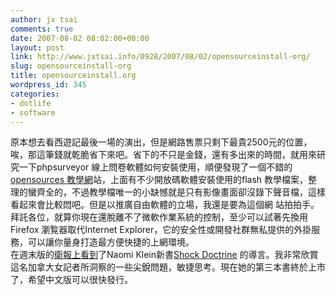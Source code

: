 ```yaml
---
author: jx tsai
comments: true
date: 2007-08-02 08:02:00+00:00
layout: post
link: http://www.jxtsai.info/0928/2007/08/02/opensourceinstall-org/
slug: opensourceinstall-org
title: opensourceinstall.org
wordpress_id: 345
categories:
- dotlife
- software
---
```


原本想去看西遊記最後一場的演出，但是網路售票只剩下最貴2500元的位置，唉，那這筆錢就乾脆省下來吧。省下的不只是金錢，還有多出來的時間，就用來研究一下phpsurveyor 線上問卷軟體如何安裝使用，順便發現了一個不錯的[opensources 教學網](http://www.opensourceinstall.org/index.php)站，上面有不少開放碼軟體安裝使用的flash 教學檔案，整理的蠻齊全的，不過教學檔唯一的小缺憾就是只有影像畫面卻沒錄下聲音檔，這樣看起來會比較悶吧。但是以推廣自由軟體的立場，我還是要為這個網 站拍拍手。拜託各位，就算你現在還脫離不了微軟作業系統的控制，至少可以試著先換用 Firefox 瀏覧器取代Internet Explorer，它的安全性或開發社群無私提供的外掛服務，可以讓你量身打造最方便快捷的上網環境。  
在週末版的[衛報上看到](http://books.guardian.co.uk/departments/politicsphilosophyandsociety/story/0,,2165024,00.html)了Naomi Klein新書[Shock Doctrine](http://www.amazon.com/Shock-Doctrine-Rise-Disaster-Capitalism/dp/0805079831) 的導言。我非常欣賞這名加拿大女記者所洞察的一些尖銳問題，敏捷思考。現在她的第三本書終於上市了，希望中文版可以很快發行。
